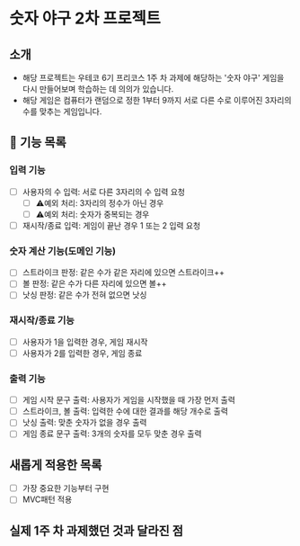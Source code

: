# 숫자 야구 2차 프로젝트
## 소개
- 해당 프로젝트는 우테코 6기 프리코스 1주 차 과제에 해당하는 '숫자 야구' 게임을 다시 만들어보며 학습하는 데 의의가 있습니다.
- 해당 게임은 컴퓨터가 랜덤으로 정한 1부터 9까지 서로 다른 수로 이루어진 3자리의 수를 맞추는 게임입니다.

## 📌 기능 목록 
### 입력 기능
- [ ] 사용자의 수 입력: 서로 다른 3자리의 수 입력 요청
  - [ ] ⚠️예외 처리: 3자리의 정수가 아닌 경우
  - [ ] ⚠️예외 처리: 숫자가 중복되는 경우
- [ ] 재시작/종료 입력: 게임이 끝난 경우 1 또는 2 입력 요청

### 숫자 계산 기능(도메인 기능)
- [ ] 스트라이크 판정: 같은 수가 같은 자리에 있으면 스트라이크++
- [ ] 볼 판정: 같은 수가 다른 자리에 있으면 볼++
- [ ] 낫싱 판정: 같은 수가 전혀 없으면 낫싱

### 재시작/종료 기능
- [ ] 사용자가 1을 입력한 경우, 게임 재시작
- [ ] 사용자가 2를 입력한 경우, 게임 종료

### 출력 기능
- [ ] 게임 시작 문구 출력: 사용자가 게임을 시작했을 때 가장 먼저 출력
- [ ] 스트라이크, 볼 출력: 입력한 수에 대한 결과를 해당 개수로 출력
- [ ] 낫싱 출력: 맞춘 숫자가 없을 경우 출력
- [ ] 게임 종료 문구 출력: 3개의 숫자를 모두 맞춘 경우 출력

## 새롭게 적용한 목록
- [ ] 가장 중요한 기능부터 구현
- [ ] MVC패턴 적용

## 실제 1주 차 과제했던 것과 달라진 점